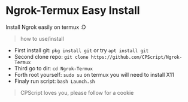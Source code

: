 # Ngrok-Termux Easy Install
Install Ngrok easily on termux :D

> how to use/install

* First install git: `pkg install git` or try `apt install git`
* Second clone repo: `git clone https://github.com/CPScript/Ngrok-Termux`
* Third go to dir:   `cd Ngrok-Termux`
* Forth root yourself: `sudo su` on termux you will need to install X11
* Finaly run script: `bash Launch.sh `

> CPScript loves you, please follow for a cookie
